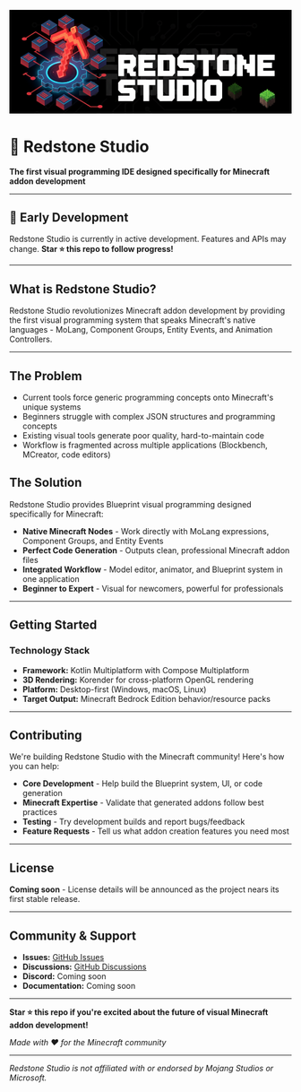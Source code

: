  ![Logo](./PublicMediaAssets/logo.png)

# 🔴 Redstone Studio

**The first visual programming IDE designed specifically for Minecraft addon development**

---

## 🚧 Early Development

Redstone Studio is currently in active development. Features and APIs may change. **Star ⭐ this repo to follow progress!**

---

## What is Redstone Studio?

Redstone Studio revolutionizes Minecraft addon development by providing the first visual programming system that speaks Minecraft's native languages - MoLang, Component Groups, Entity Events, and Animation Controllers.

---

## The Problem

- Current tools force generic programming concepts onto Minecraft's unique systems
- Beginners struggle with complex JSON structures and programming concepts  
- Existing visual tools generate poor quality, hard-to-maintain code
- Workflow is fragmented across multiple applications (Blockbench, MCreator, code editors)

## The Solution

Redstone Studio provides Blueprint visual programming designed specifically for Minecraft:

- **Native Minecraft Nodes** - Work directly with MoLang expressions, Component Groups, and Entity Events
- **Perfect Code Generation** - Outputs clean, professional Minecraft addon files
- **Integrated Workflow** - Model editor, animator, and Blueprint system in one application
- **Beginner to Expert** - Visual for newcomers, powerful for professionals

---

## Getting Started

### Technology Stack

- **Framework:** Kotlin Multiplatform with Compose Multiplatform
- **3D Rendering:** Korender for cross-platform OpenGL rendering
- **Platform:** Desktop-first (Windows, macOS, Linux)
- **Target Output:** Minecraft Bedrock Edition behavior/resource packs

---

## Contributing

We're building Redstone Studio with the Minecraft community! Here's how you can help:

- **Core Development** - Help build the Blueprint system, UI, or code generation
- **Minecraft Expertise** - Validate that generated addons follow best practices
- **Testing** - Try development builds and report bugs/feedback
- **Feature Requests** - Tell us what addon creation features you need most

---

## License

**Coming soon** - License details will be announced as the project nears its first stable release.  

---

## Community & Support

- **Issues:** [GitHub Issues](https://github.com/your-username/redstone-studio/issues)
- **Discussions:** [GitHub Discussions](https://github.com/your-username/redstone-studio/discussions)
- **Discord:** Coming soon
- **Documentation:** Coming soon

---

**Star ⭐ this repo if you're excited about the future of visual Minecraft addon development!**

*Made with ❤️ for the Minecraft community*

---

*Redstone Studio is not affiliated with or endorsed by Mojang Studios or Microsoft.*
